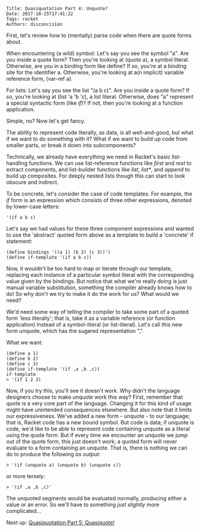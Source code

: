     Title: Quasiquotation Part 4: Unquote?
    Date: 2017-10-25T17:41:22
    Tags: racket
    Authors: disconcision

First, let's review how to (mentally) parse code when there are quote forms about.

When encountering (a wild) symbol: Let's say you see the symbol "a". Are you inside a quote form? Then you're looking at (quote a), a symbol literal. Otherwise, are you in a binding form like define? If so, you're at a binding site for the identifier a. Otherwise, you're looking at a(n implicit) variable reference form, (var-ref a).

For lists: Let's say you see the list "(a b c)". Are you inside a quote form? If so, you're looking at (list 'a 'b 'c), a list literal. Otherwise, does "a" represent a special syntactic form (like *if*)? If not, then you're looking at a function application.

Simple, no? Now let's get fancy.

The ability to represent code literally, as data, is all well-and-good, but what if we want to do something with it? What if we want to build up code from smaller parts, or break it down into subcomponents?

Technically, we already have everything we need in Racket's basic list-handling functions. We can use list-reference functions like *first* and *rest* to extract components, and list-builder functions like *list*, *list\**, and *append* to build up composites. For deeply nested lists though this can start to look obscure and indirect.

To be concrete, let's consider the case of code templates. For example, the *if* form is an expression which consists of three other expressions, denoted by lower-case letters:

```racket
'(if a b c)
```

Let's say we had values for these three component expressions and wanted to use the 'abstract' quoted form above as a template to build a 'concrete' if statement:

```racket
(define bindings '((a 1) (b 2) (c 3))')
(define if-template '(if a b c))
```

Now, it wouldn't be too hard to map or iterate through our template, replacing each instance of a particular symbol literal with the corresponding value given by the bindings. But notice that what we're really doing is just manual variable substitution, something the compiler already knows how to do! So why don't we try to make it do the work for us? What would we need?

We'd need some way of telling the compiler to take some part of a quoted form 'less literally'; that is, take it as a variable reference (or function application) instead of a symbol-literal (or list-literal). Let's call this new form unquote, which has the sugared representation ",".

What we want:

```racket
(define a 1)
(define b 2)
(define c 3)
(define if-template '(if ,a ,b ,c))
if-template
> '(if 1 2 3)
```

Now, if you try this, you'll see it doesn't work. Why didn't the language designers choose to make unquote work this way? First, remember that quote is a very core part of the language. Changing it for this kind of usage might have unintended consequences elsewhere. But also note that it limits our expressiveness. We've added a new form - unquote - to our language; that is, Racket code has a new bound symbol. But code is data; if unquote is code, we'd like to be able to represent code containing unquote as a literal using the quote form. But if every time we encounter an unquote we jump out of the quote form, this just doesn't work; a quoted form will never evaluate to a form containing an unquote. That is, there is nothing we can do to produce the following *as output:*

```racket
> '(if (unquote a) (unquote b) (unquote c))
```

or more tersely:

```racket
> '(if ,a ,b ,c)'
```

The unquoted segments would be evaluated normally, producing either a value or an error. So we'll have to something *just slightly* more complicated...

Next up: [Quasiquotation Part 5: Quasiquote!](quasiquotation-part-5-quasiquote.html)

